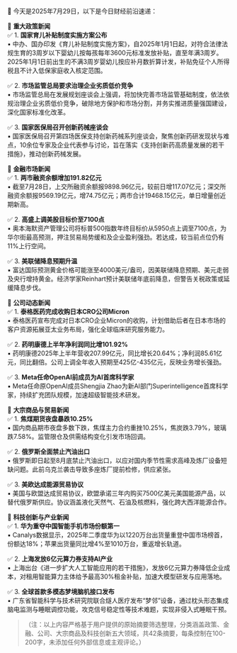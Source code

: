 📅 今天是2025年7月29日，以下是今日财经前沿速递：

📌 **重大政策新闻**  
✅ 1. **国家育儿补贴制度实施方案公布**  
▪️ 中办、国办印发《育儿补贴制度实施方案》，自2025年1月1日起，对符合法律法规生育的3周岁以下婴幼儿按每孩每年3600元标准发放补贴，直至年满3周岁。2025年1月1日前出生的不满3周岁婴幼儿按应补月数折算计发，补贴免征个人所得税且不计入低保家庭收入核定范围。  

✅ 2. **市场监管总局要求治理企业劣质低价竞争**  
▪️ 市场监管总局在发展规划座谈会上强调，将加快完善市场监管基础制度，依法依规治理企业劣质低价竞争，破除地方保护和市场分割，并务实推进质量强国建设，深化国家标准化改革。  

✅ 3. **国家医保局召开创新药械座谈会**  
▪️ 国家医保局召开第四场医保支持创新药械系列座谈会，聚焦创新药研发现状与难点，10余位专家及企业代表参与讨论，旨在落实《支持创新药高质量发展的若干措施》，推动创新药械发展。  

📌 **金融市场新闻**  
✅ 1. **两市融资余额增加191.82亿元**  
▪️ 截至7月28日，上交所融资余额报9898.96亿元，较前日增117.07亿元；深交所融资余额报9569.19亿元，增74.75亿元；两市合计19468.15亿元，单日增量创近期新高。  

✅ 2. **高盛上调美股目标价至7100点**  
▪️ 奥本海默资产管理公司将标普500指数年终目标价从5950点上调至7100点，为华尔街最高预测，押注贸易局势缓和及企业盈利强劲。若达成，较当前点位仍有11%上行空间。  

✅ 3. **美联储降息预期升温**  
▪️ 富达国际预测黄金价格可能涨至4000美元/盎司，因美联储降息预期、美元走弱及央行增持黄金。经济学家Reinhart预计美联储年底前降息，但警告关税政策或延缓降息步伐。  

📌 **公司动态新闻**  
✅ 1. **泰格医药完成收购日本CRO公司Micron**  
▪️ 泰格医药宣布完成对日本CRO企业Micron的收购，计划借助后者在日本市场的客户资源拓展亚太业务布局，强化全球临床研究服务能力。  

✅ 2. **药明康德上半年净利润同比增101.92%**  
▪️ 药明康德2025年上半年营收207.99亿元，同比增长20.64%；净利润85.61亿元，同比翻倍。公司上调全年收入预期至425亿-435亿元，反映业务增长强劲。  

✅ 3. **Meta任命OpenAI前成员为AI首席科学家**  
▪️ Meta任命原OpenAI成员Shengjia Zhao为新AI部门Superintelligence首席科学家，持续扩充团队规模，加速超级智能技术研发。  

📌 **大宗商品与贸易新闻**  
✅ 1. **焦煤期货夜盘暴跌10.25%**  
▪️ 国内商品期市夜盘多数下跌，焦煤主力合约重挫10.25%，焦炭跌3.79%，玻璃跌7.58%。监管限仓及供需结构变化引发市场回调。  

✅ 2. **俄罗斯全面禁止汽油出口**  
▪️ 俄罗斯即日起至8月底禁止汽油出口，以应对国内季节性需求高峰及炼厂设备短缺问题。此前乌克兰袭击导致多座炼厂提前检修，供应紧张。  

✅ 3. **美欧达成能源贸易协议**  
▪️ 美国与欧盟达成贸易协议，欧盟承诺三年内购买7500亿美元美国能源产品，以替代俄罗斯供应。协议涵盖液化天然气、石油及核燃料，强化跨大西洋能源合作。  

📌 **科技创新与产业新闻**  
✅ 1. **华为重夺中国智能手机市场份额第一**  
▪️ Canalys数据显示，2025年二季度华为以1220万台出货量重登中国市场榜首，份额达18%；苹果出货量同比增4%至1010万台，重返增长轨道。  

✅ 2. **上海发放6亿元算力券支持AI产业**  
▪️ 上海出台《进一步扩大人工智能应用的若干措施》，发放6亿元算力券降低企业成本，对租用智能算力主体给予最高30%租金补贴，加速大模型研发与应用落地。  

✅ 3. **全球首款多模态梦境脑机接口发布**  
▪️ 广东省智能科学与技术研究院联合燧人医疗发布“梦邻”设备，通过枕头形态集成脑电监测与睡眠调控功能，攻克信号稳定性等技术难题，实现非侵入式睡眠干预。  

> （注：以上内容严格基于用户提供的原始摘要筛选整理，分类涵盖政策、金融、公司、大宗商品及科技创新五大领域，共42条摘要，每条控制在100-200字，未添加任何外部信息或主观评论。）